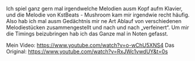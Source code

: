 Ich spiel ganz gern mal irgendwelche Melodien ausm Kopf aufm Klavier, und die Melodie von KstBeats - Mushroom kam mir irgendwie recht häufig.
Also hab ich mal ausm Gedächtnis mir ne Art Ablauf von verschiedenen Melodiestücken zusammengestellt und nach und nach „verfeinert“.
Um mir die Timings beizubringen hab ich das Ganze mal in Noten gefasst.

Mein Video: https://www.youtube.com/watch?v=o-wChU5XNS4
Das Original: https://www.youtube.com/watch?v=RxJWc1vwdUY&t=0s
